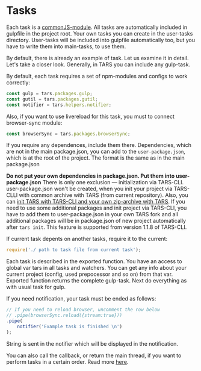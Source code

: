 # Tasks

Each task is a [commonJS-module](http://wiki.commonjs.org/wiki/Modules/1.1). All tasks are automatically included in gulpfile in the project root.
Your own tasks you can create in the user-tasks directory. User-tasks will be included into gulpfile automatically too, but you have to write them into main-tasks, to use them. 

By default, there is already an example of task. Let us examine it in detail. Let's take a closer look. Generally, in TARS you can include any gulp-task.

By default, each task requires a set of npm-modules and configs to work correctly:

```javascript
const gulp = tars.packages.gulp;
const gutil = tars.packages.gutil;
const notifier = tars.helpers.notifier;
```

Also, if you want to use livereload for this task, you must to connect browser-sync module:

```javascript
const browserSync = tars.packages.browserSync;
```

If you require any dependences, include them there. Dependencies, which are not in the main package.json, you can add to the `user-package.json`, which is at the root of the project. The format is the same as in the main package.json

**Do not put your own dependencies in package.json. Put them into user-package.json** There is only one exclusion — initialization via TARS-CLI. user-package.json won't be created, when you init your project via TARS-CLLI with common archive with TARS (from current repository). Also, you can [init TARS with TARS-CLI and your own zip-archive with TARS](https://github.com/tars/tars-cli#tars-init). If you need to use some additional packages and init project via TARS-CLI, you have to add them to user-package.json in your own TARS fork and all additional packages will be in package.json of new project automatically after `tars init`. This feature is supported from version 1.1.8 of TARS-CLI.

If current task depents on another tasks, require it to the current:

```javascript
require('./ path to task file from current task');
```

Each task is described in the exported function. You have an access to global var tars in all tasks and watchers. You can get any info about your current project (config, used prepocessor and so on) from that var.
Exported function returns the complete gulp-task. Next do everything as with usual task for gulp.

If you need notification, your task must be ended as follows:

```javascript
// If you need to reload browser, uncomment the row below
// .pipe(browserSync.reload({stream:true}))
.pipe(
    notifier('Example task is finished \n')
);
```

String is sent in the notifier which will be displayed in the notification. 

You can also call the callback, or return the main thread, if you want to perform tasks in a certain order. Read more [here](http://frontender.info/handling-sync-tasks-with-gulp-js).
